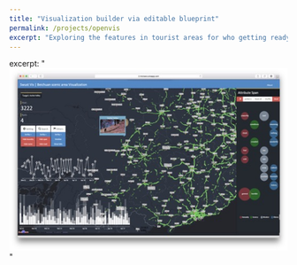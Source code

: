 ```yaml
---
title: "Visualization builder via editable blueprint"
permalink: /projects/openvis
excerpt: "Exploring the features in tourist areas for who getting ready for a travel. <img src='/images/weibo_vis.png' width='600px'>"
---
```


excerpt: "<img src='/images/weibo_vis.png'>"